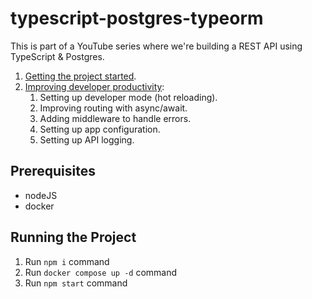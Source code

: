 # typescript-postgres-typeorm

This is part of a YouTube series where we're building a REST API using TypeScript & Postgres.

1. [Getting the project started](https://youtu.be/MX3hlSgBLTI).
2. [Improving developer productivity]():
    1. Setting up developer mode (hot reloading).
    2. Improving routing with async/await.
    3. Adding middleware to handle errors.
    4. Setting up app configuration.
    5. Setting up API logging.

## Prerequisites

- nodeJS
- docker

## Running the Project

1. Run `npm i` command
2. Run `docker compose up -d` command
3. Run `npm start` command
